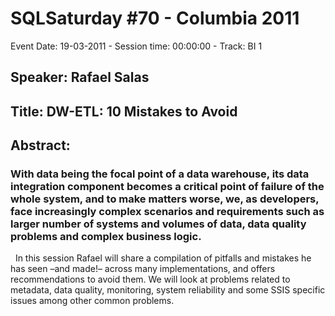 # SQLSaturday #70 - Columbia 2011
Event Date: 19-03-2011 - Session time: 00:00:00 - Track: BI 1
## Speaker: Rafael Salas
## Title: DW-ETL: 10 Mistakes to Avoid
## Abstract:
### With data being the focal point of a data warehouse, its data integration component becomes a critical point of failure of the whole system, and to make matters worse, we, as developers, face increasingly complex scenarios and requirements such as larger number of systems and volumes of data, data quality problems and complex business logic.
 
In this session Rafael will share a compilation of pitfalls and mistakes he has seen –and made!– across many implementations, and offers recommendations to avoid them. We will look at problems related to metadata, data quality, monitoring, system reliability and some SSIS specific issues among other common problems. 
